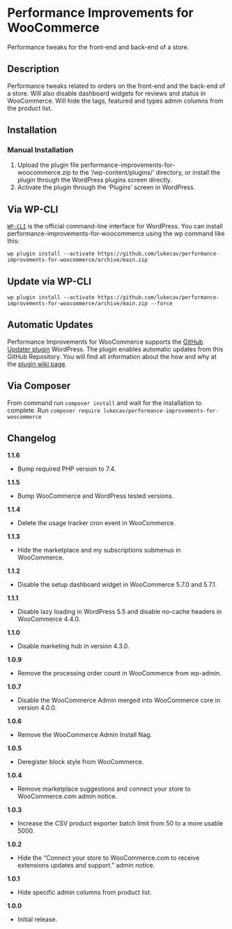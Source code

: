 # Performance Improvements for WooCommerce
Performance tweaks for the front-end and back-end of a store.

## Description

Performance tweaks related to orders on the front-end and the back-end of a store. Will also disable dashboard widgets for reviews and status in WooCommerce. Will hide the tags, featured and types admin columns from the product list.


## Installation

### Manual Installation

1. Upload the plugin file performance-improvements-for-woocommerce.zip to the ‘/wp-content/plugins/’ directory, or install the plugin through the WordPress plugins screen directly.
2. Activate the plugin through the ‘Plugins’ screen in WordPress.

## Via WP-CLI
[`WP-CLI`](http://wp-cli.org/) is the official command-line interface for WordPress. You can install performance-improvements-for-woocommerce using the wp command like this:

```wp plugin install --activate https://github.com/lukecav/performance-improvements-for-woocommerce/archive/main.zip```

## Update via WP-CLI
```wp plugin install --activate https://github.com/lukecav/performance-improvements-for-woocommerce/archive/main.zip --force```

## Automatic Updates
Performance Improvements for WooCommerce supports the [GitHub Updater plugin](https://github.com/afragen/github-updater) WordPress. The plugin enables automatic updates from this GitHub Repository. You will find all information about the how and why at the [plugin wiki page](https://github.com/afragen/github-updater/wiki).

## Via Composer
From command run ```composer install``` and wait for the installation to complete.
Run ```composer require lukecav/performance-improvements-for-woocommerce```

## Changelog

**1.1.6**
* Bump required PHP version to 7.4.

**1.1.5**
* Bump WooCommerce and WordPress tested versions.

**1.1.4**
* Delete the usage tracker cron event in WooCommerce.

**1.1.3**
* Hide the marketplace and my subscriptions submenus in WooCommerce.

**1.1.2**
* Disable the setup dashboard widget in WooCommerce 5.7.0 and 5.7.1.

**1.1.1**
* Disable lazy loading in WordPress 5.5 and disable no-cache headers in WooCommerce 4.4.0.

**1.1.0**
* Disable marketing hub in version 4.3.0.

**1.0.9**
* Remove the processing order count in WooCommerce from wp-admin.

**1.0.7**
* Disable the WooCommerce Admin merged into WooCommerce core in version 4.0.0.

**1.0.6**
* Remove the WooCommerce Admin Install Nag.

**1.0.5**
* Deregister block style from WooCommerce.

**1.0.4**
* Remove marketplace suggestions and connect your store to WooCommerce.com admin notice.

**1.0.3**
* Increase the CSV product exporter batch limit from 50 to a more usable 5000.

**1.0.2**
* Hide the “Connect your store to WooCommerce.com to receive extensions updates and support.” admin notice.

**1.0.1**
* Hide specific admin columns from product list.

**1.0.0**
* Initial release.
